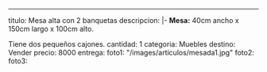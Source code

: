 ---
titulo: Mesa alta con 2 banquetas
descripcion: |-
  **Mesa:** 40cm ancho x 150cm largo x 100cm alto.

  Tiene dos pequeños cajones.
cantidad: 1
categoria: Muebles
destino: Vender
precio: 8000
entrega: 
foto1: "/images/articulos/mesada1.jpg"
foto2: 
foto3: 
